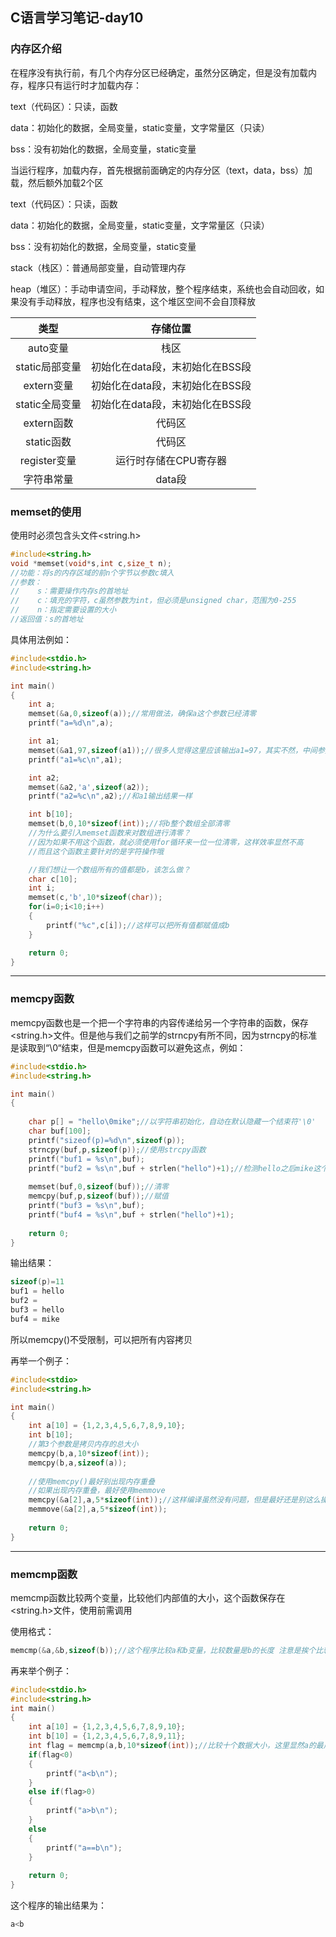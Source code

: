 ## C语言学习笔记-day10

### 内存区介绍

在程序没有执行前，有几个内存分区已经确定，虽然分区确定，但是没有加载内存，程序只有运行时才加载内存：

text（代码区）：只读，函数

data：初始化的数据，全局变量，static变量，文字常量区（只读）

bss：没有初始化的数据，全局变量，static变量



当运行程序，加载内存，首先根据前面确定的内存分区（text，data，bss）加载，然后额外加载2个区

text（代码区）：只读，函数

data：初始化的数据，全局变量，static变量，文字常量区（只读）

bss：没有初始化的数据，全局变量，static变量

stack（栈区）：普通局部变量，自动管理内存

heap（堆区）：手动申请空间，手动释放，整个程序结束，系统也会自动回收，如果没有手动释放，程序也没有结束，这个堆区空间不会自顶释放

|      类型      |            存储位置             |
| :------------: | :-----------------------------: |
|    auto变量    |              栈区               |
| static局部变量 | 初始化在data段，末初始化在BSS段 |
|   extern变量   | 初始化在data段，末初始化在BSS段 |
| static全局变量 | 初始化在data段，末初始化在BSS段 |
|   extern函数   |             代码区              |
|   static函数   |             代码区              |
|  register变量  |      运行时存储在CPU寄存器      |
|   字符串常量   |             data段              |

### memset的使用

使用时必须包含头文件<string.h>

```c
#include<string.h>
void *memset(void*s,int c,size_t n);
//功能：将s的内存区域的前n个字节以参数c填入
//参数：
//    s：需要操作内存s的首地址
//	  c：填充的字符，c虽然参数为int，但必须是unsigned char，范围为0-255
//	  n：指定需要设置的大小
//返回值：s的首地址
```

具体用法例如：

```c
#include<stdio.h>
#include<string.h>

int main()
{
    int a;
    memset(&a,0,sizeof(a));//常用做法，确保a这个参数已经清零
    printf("a=%d\n",a);

    int a1;
    memset(&a1,97,sizeof(a1));//很多人觉得这里应该输出a1=97，其实不然，中间参数虽然是整型，但是却是按照字符串处理，也就是读取ASCII值
    printf("a1=%c\n",a1);

    int a2;
    memset(&a2,'a',sizeof(a2));
    printf("a2=%c\n",a2);//和a1输出结果一样

    int b[10];
    memset(b,0,10*sizeof(int));//将b整个数组全部清零
    //为什么要引入memset函数来对数组进行清零？
    //因为如果不用这个函数，就必须使用for循环来一位一位清零，这样效率显然不高
    //而且这个函数主要针对的是字符操作哦

    //我们想让一个数组所有的值都是b，该怎么做？
    char c[10];
    int i;
    memset(c,'b',10*sizeof(char));
    for(i=0;i<10;i++)
    {
        printf("%c",c[i]);//这样可以把所有值都赋值成b
    }

    return 0;
}
```

***

### memcpy函数

memcpy函数也是一个把一个字符串的内容传递给另一个字符串的函数，保存<string.h>文件。但是他与我们之前学的strncpy有所不同，因为strncpy的标准是读取到“\0“结束，但是memcpy函数可以避免这点，例如：

```c
#include<stdio.h>
#include<string.h>

int main()
{
    
    char p[] = "hello\0mike";//以字符串初始化，自动在默认隐藏一个结束符'\0'
    char buf[100];
    printf("sizeof(p)=%d\n",sizeof(p));
    strncpy(buf,p,sizeof(p));//使用strcpy函数
    printf("buf1 = %s\n",buf);
    printf("buf2 = %s\n",buf + strlen("hello")+1);//检测hello之后mike这个字符串是否已经复制到位
    
    memset(buf,0,sizeof(buf));//清零
    memcpy(buf,p,sizeof(buf));//赋值
    printf("buf3 = %s\n",buf);
    printf("buf4 = %s\n",buf + strlen("hello")+1);
    
    return 0;
}
```

输出结果：

```c
sizeof(p)=11
buf1 = hello
buf2 =
buf3 = hello
buf4 = mike
```

所以memcpy()不受限制，可以把所有内容拷贝

再举一个例子：

```c
#include<stdio>
#include<string.h>

int main()
{
    int a[10] = {1,2,3,4,5,6,7,8,9,10};
    int b[10];
    //第3个参数是拷贝内存的总大小
    memcpy(b,a,10*sizeof(int));
    memcpy(b,a,sizeof(a));
    
    //使用memcpy()最好别出现内存重叠
    //如果出现内存重叠，最好使用memmove
    memcpy(&a[2],a,5*sizeof(int));//这样编译虽然没有问题，但是最好还是别这么操作吧
    memmove(&a[2],a,5*sizeof(int));
    
    return 0;
}
```

***

### memcmp函数

memcmp函数比较两个变量，比较他们内部值的大小，这个函数保存在<string.h>文件，使用前需调用

使用格式：

```C
memcmp(&a,&b,sizeof(b));//这个程序比较a和b变量，比较数量是b的长度 注意是挨个比较啊
```

再来举个例子：

```c
#include<stdio.h>
#include<string.h>
int main()
{
    int a[10] = {1,2,3,4,5,6,7,8,9,10};
    int b[10] = {1,2,3,4,5,6,7,8,9,11};
    int flag = memcmp(a,b,10*sizeof(int));//比较十个数据大小，这里显然a的最后一个元素比b的最后一个元素小
    if(flag<0)
    {
        printf("a<b\n");
    }
    else if(flag>0)
    {
        printf("a>b\n");
    }
    else
    {
        printf("a==b\n");
    }
    
    return 0;
}
```

这个程序的输出结果为：

```c
a<b
```







